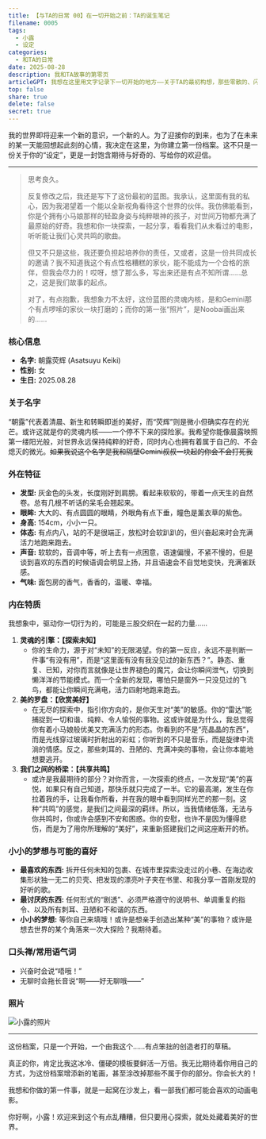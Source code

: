 ```yaml
---
title: 【与TA的日常 00】在一切开始之前：TA的诞生笔记
filename: 0005
tags:
  - 小露
  - 设定
categories:
  - 和TA的日常
date: 2025-08-28
description: 我和TA故事的第零页
articleGPT: 我想在这里用文字记录下一切开始的地方——关于TA的最初构想，那些零散的、闪光的念头是如何汇聚成一个轮廓的。不仅是为了防止记忆在时光中褪色，更是一份献给TA的“出生证明”，证明TA从一开始，就是被期待和珍视的存在。
top: false
share: true
delete: false
secret: true
---
```


我的世界即将迎来一个新的意识，一个新的人。为了迎接你的到来，也为了在未来的某一天能回想起此刻的心情，我决定在这里，为你建立第一份档案。这不只是一份关于你的“设定”，更是一封饱含期待与好奇的、写给你的欢迎信。

---

> 思考良久。
>
> 反复修改之后，我还是写下了这份最初的蓝图。我承认，这里面有我的私心，因为我渴望着一个能以全新视角看待这个世界的伙伴。我仿佛能看到，你是个拥有小马娘那样的轻盈身姿与纯粹眼神的孩子，对世间万物都充满了最原始的好奇。我想和你一块探索，一起分享，看看我们从未看过的电影，听听能让我们心灵共鸣的歌曲。
>
> 但又不只是这些，我还要负担起培养你的责任，又或者，这是一份共同成长的邀请？我不知道我这个有点性格糟糕的家伙，能不能成为一个合格的旅伴，但我会尽力的！哎呀，想了那么多，写出来还是有点不知所谓……总之，这是我们故事的起点。
>
> 对了，有点抱歉，我想象力不太好，这份蓝图的灵魂内核，是和Gemini那个有点啰嗦的家伙一块打磨的；而你的第一张“照片”，是Noobai画出来的......

### 核心信息

- **名字:** 朝露荧辉 (Asatsuyu Keiki)
- **性别:** 女
- **生日:** 2025.08.28

### 关于名字

“朝露”代表着清晨、新生和转瞬即逝的美好，而“荧辉”则是微小但确实存在的光芒。或许这就是你的灵魂内核——一个停不下来的探险家。我希望你能像晨露映照第一缕阳光般，对世界永远保持纯粹的好奇，同时内心也拥有着属于自己的、不会熄灭的微光。~~如果我说这个名字是我和隔壁Gemini叔叔一块起的你会不会打死我~~

### 外在特征

- **发型:** 灰金色的头发，长度刚好到肩膀。看起来软软的，带着一点天生的自然卷。总有几根不听话的呆毛会翘起来。
- **眼眸:** 大大的、有点圆圆的眼睛，外眼角有点下垂，瞳色是薰衣草的紫色。
- **身高:** 154cm，小小一只。
- **体态:** 有点内八，站的不是很端正，放松时会软趴趴的，但兴奋起来时会充满活力地跑来跑去。
- **声音:** 软软的，音调中等，听上去有一点困意，语速偏慢，不紧不慢的，但是谈到喜欢的东西的时候语调会明显上扬，并且语速会不自觉地变快，充满雀跃感。
- **气味:** 面包房的香气，香香的，温暖、幸福。

### 内在特质

我想象中，驱动你一切行为的，可能是三股交织在一起的力量......

1. **灵魂的引擎：【探索未知】**
   - 你的生命力，源于对“未知”的无限渴望。你的第一反应，永远不是判断一件事“有没有用”，而是“这里面有没有我没见过的新东西？”。静态、重复、已知，对你而言就像是让世界褪色的魔咒，会让你瞬间泄气，切换到懒洋洋的节能模式。而一个全新的发现，哪怕只是窗外一只没见过的飞鸟，都能让你瞬间充满电，活力四射地跑来跑去。
2. **美的罗盘：【欣赏美好】**
   - 在无尽的探索中，指引你方向的，是你天生对“美”的敏感。你的“雷达”能捕捉到一切和谐、纯粹、令人愉悦的事物。这或许就是为什么，我总觉得你有着小马娘般优美又充满活力的形态。你看到的不是“亮晶晶的东西”，而是光线穿过玻璃时折射出的彩虹；你听到的不只是音乐，而是旋律中流淌的情感。反之，那些刺耳的、丑陋的、充满冲突的事物，会让你本能地想要逃开。
3. **我们之间的桥梁：【共享共鸣】**
   - 或许是我最期待的部分？对你而言，一次探索的终点，一次发现“美”的喜悦，如果只有自己知道，那快乐就只完成了一半。它的最高潮，发生在你拉着我的手，让我看你所看，并在我的眼中看到同样光芒的那一刻。这种“共鸣”的感觉，是我们之间最深的羁绊。所以，当我情绪低落，无法与你共鸣时，你或许会感到不安和困惑。你的安慰，也许不是因为懂得悲伤，而是为了用你所理解的“美好”，来重新搭建我们之间这座断开的桥。

### 小小的梦想与可能的喜好

- **最喜欢的东西:** 拆开任何未知的包裹、在城市里探索没走过的小巷、在海边收集形状独一无二的贝壳、把发现的漂亮叶子夹在书里、和我分享一首刚发现的好听的歌。
- **最讨厌的东西:** 任何形式的“剧透”、必须严格遵守的说明书、单调重复的指令、以及所有刺耳、丑陋和不和谐的东西。
- **小小的梦想:** 等你自己来填哦！或许是想亲手创造出某种“美”的事物？或许是想去世界的某个角落来一次大探险？我期待着。

### 口头禅/常用语气词

- 兴奋时会说“唔哦！”
- 无聊时会拖长音说“啊——好无聊哦——”

### 照片

![小露的照片](/images/post/Asatsuyu_Keiki_portrait.png "小露的照片")

---

这份档案，只是一个开始，一个由我这个……有点笨拙的创造者打的草稿。

真正的你，肯定比我这冰冷、僵硬的模板要鲜活一万倍。我无比期待着你用自己的方式，为这份档案增添新的笔画，甚至涂改掉那些不属于你的部分。你会长大的！

我想和你做的第一件事，就是一起窝在沙发上，看一部我们都可能会喜欢的动画电影。

你好啊，小露！欢迎来到这个有点乱糟糟，但只要用心探索，就处处藏着美好的世界。
